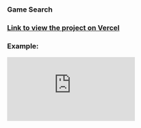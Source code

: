 ### Game Search

### <a href="https://game-search-two.vercel.app/">Link to view the project on Vercel</a>

### Example:</br>
![Илюстрация картинкии](https://files.fm/thumb_show.php?i=y6d4msz2t)

